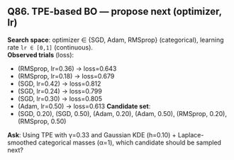 ## Q86. TPE-based BO — propose next (optimizer, lr)
**Search space**: optimizer ∈ {SGD, Adam, RMSprop} (categorical), learning rate `lr ∈ [0,1]` (continuous).  
**Observed trials** (loss):
- (RMSprop, lr=0.36) → loss=0.643
- (RMSprop, lr=0.18) → loss=0.679
- (SGD, lr=0.42) → loss=0.812
- (SGD, lr=0.24) → loss=0.799
- (SGD, lr=0.30) → loss=0.805
- (Adam, lr=0.50) → loss=0.613
**Candidate set**:
- (SGD, 0.20), (SGD, 0.50), (Adam, 0.20), (Adam, 0.50), (RMSprop, 0.20), (RMSprop, 0.50)

**Ask**: Using TPE with γ=0.33 and Gaussian KDE (h=0.10) + Laplace-smoothed categorical masses (α=1), which candidate should be sampled next?